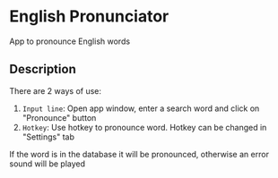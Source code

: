 # English Pronunciator
App to pronounce English words

## Description
There are 2 ways of use:
1. `Input line`: Open app window, enter a search word and click on "Pronounce" button
2. `Hotkey`: Use hotkey to pronounce word. Hotkey can be changed in "Settings" tab

If the word is in the database it will be pronounced, otherwise an error sound will be played
